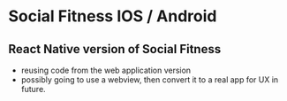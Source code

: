 # Social Fitness IOS / Android
## React Native version of Social Fitness
- reusing code from the web application version
- possibly going to use a webview, then convert it to a real app for UX in future.
